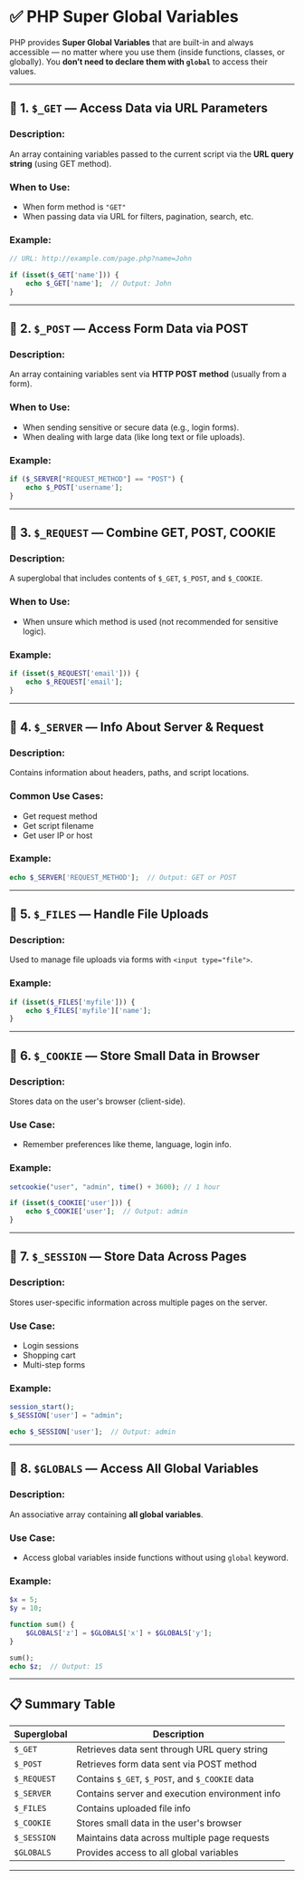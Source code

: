 
# ✅ PHP Super Global Variables

PHP provides **Super Global Variables** that are built-in and always accessible — no matter where you use them (inside functions, classes, or globally).
You **don’t need to declare them with `global`** to access their values.

---

## 🔹 1. `$_GET` — Access Data via URL Parameters

### **Description:**

An array containing variables passed to the current script via the **URL query string** (using GET method).

### **When to Use:**

* When form method is `"GET"`
* When passing data via URL for filters, pagination, search, etc.

### **Example:**

```php
// URL: http://example.com/page.php?name=John

if (isset($_GET['name'])) {
    echo $_GET['name'];  // Output: John
}
```

---

## 🔹 2. `$_POST` — Access Form Data via POST

### **Description:**

An array containing variables sent via **HTTP POST method** (usually from a form).

### **When to Use:**

* When sending sensitive or secure data (e.g., login forms).
* When dealing with large data (like long text or file uploads).

### **Example:**

```php
if ($_SERVER["REQUEST_METHOD"] == "POST") {
    echo $_POST['username'];
}
```

---

## 🔹 3. `$_REQUEST` — Combine GET, POST, COOKIE

### **Description:**

A superglobal that includes contents of `$_GET`, `$_POST`, and `$_COOKIE`.

### **When to Use:**

* When unsure which method is used (not recommended for sensitive logic).

### **Example:**

```php
if (isset($_REQUEST['email'])) {
    echo $_REQUEST['email'];
}
```

---

## 🔹 4. `$_SERVER` — Info About Server & Request

### **Description:**

Contains information about headers, paths, and script locations.

### **Common Use Cases:**

* Get request method
* Get script filename
* Get user IP or host

### **Example:**

```php
echo $_SERVER['REQUEST_METHOD'];  // Output: GET or POST
```

---

## 🔹 5. `$_FILES` — Handle File Uploads

### **Description:**

Used to manage file uploads via forms with `<input type="file">`.

### **Example:**

```php
if (isset($_FILES['myfile'])) {
    echo $_FILES['myfile']['name'];
}
```

---

## 🔹 6. `$_COOKIE` — Store Small Data in Browser

### **Description:**

Stores data on the user's browser (client-side).

### **Use Case:**

* Remember preferences like theme, language, login info.

### **Example:**

```php
setcookie("user", "admin", time() + 3600); // 1 hour

if (isset($_COOKIE['user'])) {
    echo $_COOKIE['user'];  // Output: admin
}
```

---

## 🔹 7. `$_SESSION` — Store Data Across Pages

### **Description:**

Stores user-specific information across multiple pages on the server.

### **Use Case:**

* Login sessions
* Shopping cart
* Multi-step forms

### **Example:**

```php
session_start();
$_SESSION['user'] = "admin";

echo $_SESSION['user'];  // Output: admin
```

---

## 🔹 8. `$GLOBALS` — Access All Global Variables

### **Description:**

An associative array containing **all global variables**.

### **Use Case:**

* Access global variables inside functions without using `global` keyword.

### **Example:**

```php
$x = 5;
$y = 10;

function sum() {
    $GLOBALS['z'] = $GLOBALS['x'] + $GLOBALS['y'];
}

sum();
echo $z;  // Output: 15
```

---

## 📋 Summary Table

| Superglobal | Description                                     |
| ----------- | ----------------------------------------------- |
| `$_GET`     | Retrieves data sent through URL query string    |
| `$_POST`    | Retrieves form data sent via POST method        |
| `$_REQUEST` | Contains `$_GET`, `$_POST`, and `$_COOKIE` data |
| `$_SERVER`  | Contains server and execution environment info  |
| `$_FILES`   | Contains uploaded file info                     |
| `$_COOKIE`  | Stores small data in the user's browser         |
| `$_SESSION` | Maintains data across multiple page requests    |
| `$GLOBALS`  | Provides access to all global variables         |

---

